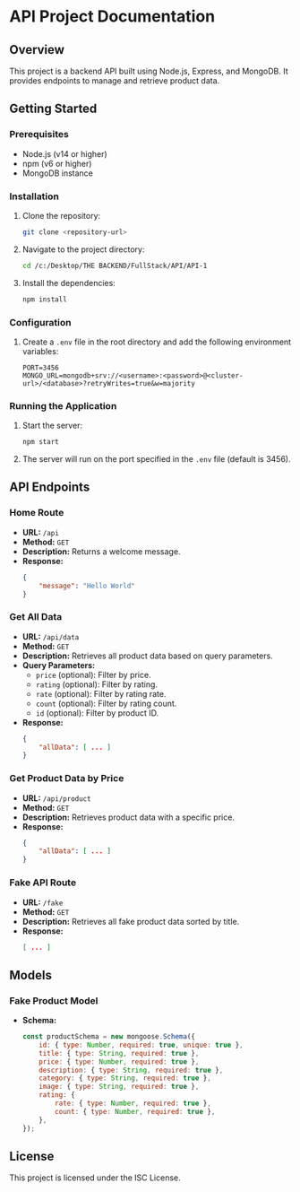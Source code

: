 # API Project Documentation

## Overview

This project is a backend API built using Node.js, Express, and MongoDB. It provides endpoints to manage and retrieve product data.

## Getting Started

### Prerequisites

-   Node.js (v14 or higher)
-   npm (v6 or higher)
-   MongoDB instance

### Installation

1. Clone the repository:
    ```sh
    git clone <repository-url>
    ```
2. Navigate to the project directory:
    ```sh
    cd /c:/Desktop/THE BACKEND/FullStack/API/API-1
    ```
3. Install the dependencies:
    ```sh
    npm install
    ```

### Configuration

1. Create a `.env` file in the root directory and add the following environment variables:
    ```dotenv
    PORT=3456
    MONGO_URL=mongodb+srv://<username>:<password>@<cluster-url>/<database>?retryWrites=true&w=majority
    ```

### Running the Application

1. Start the server:
    ```sh
    npm start
    ```
2. The server will run on the port specified in the `.env` file (default is 3456).

## API Endpoints

### Home Route

-   **URL:** `/api`
-   **Method:** `GET`
-   **Description:** Returns a welcome message.
-   **Response:**
    ```json
    {
        "message": "Hello World"
    }
    ```

### Get All Data

-   **URL:** `/api/data`
-   **Method:** `GET`
-   **Description:** Retrieves all product data based on query parameters.
-   **Query Parameters:**
    -   `price` (optional): Filter by price.
    -   `rating` (optional): Filter by rating.
    -   `rate` (optional): Filter by rating rate.
    -   `count` (optional): Filter by rating count.
    -   `id` (optional): Filter by product ID.
-   **Response:**
    ```json
    {
        "allData": [ ... ]
    }
    ```

### Get Product Data by Price

-   **URL:** `/api/product`
-   **Method:** `GET`
-   **Description:** Retrieves product data with a specific price.
-   **Response:**
    ```json
    {
        "allData": [ ... ]
    }
    ```

### Fake API Route

-   **URL:** `/fake`
-   **Method:** `GET`
-   **Description:** Retrieves all fake product data sorted by title.
-   **Response:**
    ```json
    [ ... ]
    ```

## Models

### Fake Product Model

-   **Schema:**
    ```javascript
    const productSchema = new mongoose.Schema({
        id: { type: Number, required: true, unique: true },
        title: { type: String, required: true },
        price: { type: Number, required: true },
        description: { type: String, required: true },
        category: { type: String, required: true },
        image: { type: String, required: true },
        rating: {
            rate: { type: Number, required: true },
            count: { type: Number, required: true },
        },
    });
    ```

## License

This project is licensed under the ISC License.
